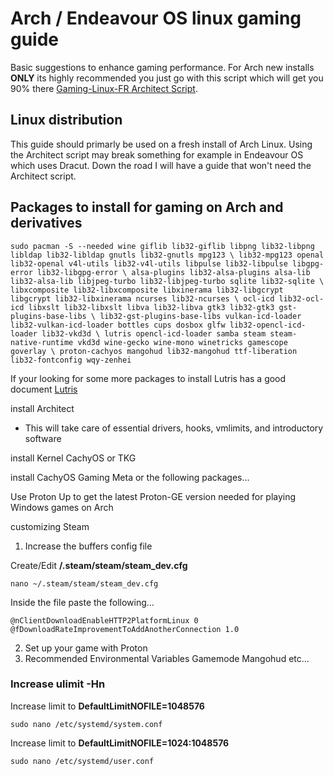 # Arch / Endeavour OS linux gaming guide

Basic suggestions to enhance gaming performance. For Arch new installs **ONLY** its highly recommended you just go with this script which will get you 90% there [Gaming-Linux-FR Architect Script](https://github.com/Gaming-Linux-FR/Architect/blob/main/README-EN.md).


## Linux distribution

This guide should primarly be used on a fresh install of Arch Linux. Using the Architect script may break something for example in Endeavour OS which uses Dracut. Down the road I will have a guide that won't need the Architect script.

## Packages to install for gaming on Arch and derivatives

```
sudo pacman -S --needed wine giflib lib32-giflib libpng lib32-libpng libldap lib32-libldap gnutls lib32-gnutls mpg123 \ lib32-mpg123 openal lib32-openal v4l-utils lib32-v4l-utils libpulse lib32-libpulse libgpg-error lib32-libgpg-error \ alsa-plugins lib32-alsa-plugins alsa-lib lib32-alsa-lib libjpeg-turbo lib32-libjpeg-turbo sqlite lib32-sqlite \ libxcomposite lib32-libxcomposite libxinerama lib32-libgcrypt libgcrypt lib32-libxinerama ncurses lib32-ncurses \ ocl-icd lib32-ocl-icd libxslt lib32-libxslt libva lib32-libva gtk3 lib32-gtk3 gst-plugins-base-libs \ lib32-gst-plugins-base-libs vulkan-icd-loader lib32-vulkan-icd-loader bottles cups dosbox glfw lib32-opencl-icd-loader lib32-vkd3d \ lutris opencl-icd-loader samba steam steam-native-runtime vkd3d wine-gecko wine-mono winetricks gamescope goverlay \ proton-cachyos mangohud lib32-mangohud ttf-liberation lib32-fontconfig wqy-zenhei
```

If your looking for some more packages to install Lutris has a good document [Lutris](https://github.com/lutris/docs/blob/master/WineDependencies.md)




install Architect
- This will take care of essential drivers, hooks, vmlimits, and introductory software

install Kernel CachyOS or TKG

install CachyOS Gaming Meta or the following packages...

Use Proton Up to get the latest Proton-GE version needed for playing Windows games on Arch

customizing Steam 
1) Increase the buffers config file

Create/Edit **/.steam/steam/steam_dev.cfg**
```
nano ~/.steam/steam/steam_dev.cfg 
```
Inside the file paste the following...
```
@nClientDownloadEnableHTTP2PlatformLinux 0
@fDownloadRateImprovementToAddAnotherConnection 1.0
```

2) Set up your game with Proton
3) Recommended Environmental Variables Gamemode Mangohud etc...


















### Increase ulimit -Hn

Increase limit to **DefaultLimitNOFILE=1048576**
```
sudo nano /etc/systemd/system.conf
```

Increase limit to **DefaultLimitNOFILE=1024:1048576**
```
sudo nano /etc/systemd/user.conf
```
